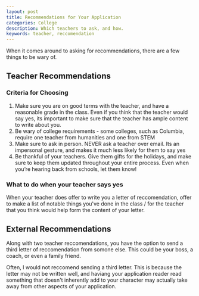 ```yaml
---
layout: post
title: Recommendations for Your Application
categories: College
description: Which teachers to ask, and how.
keywords: teacher, reccomendation
---
```


When it comes around to asking for recommendations, there are a few things to be wary of.

## Teacher Recommendations


### Criteria for Choosing 

1. Make sure you are on good terms with the teacher, and have a reasonable grade in the class. Even if you think that the teacher would say yes, its important to make sure that the teacher has ample content to write about you.
2. Be wary of college requirements - some colleges, such as Columbia, require one teacher from humanities and one from STEM
3. Make sure to ask in person. NEVER ask a teacher over email. Its an impersonal gesture, and makes it much less likely for them to say yes
4. Be thankful of your teachers. Give them gifts for the holidays, and make sure to keep them updated throughout your entire process. Even when you’re hearing back from schools, let them know!

### What to do when your teacher says yes

When your teacher does offer to write you a letter of reccomendation, offer to make a list of notable things you've done in the class / for the teacher that you think would help form the content of your letter.


## External Recommendations

Along with two teacher reccomendations, you have the option to send a third letter of reccomendation from somone else. This could be your boss, a coach, or even a family friend.

Often, I would not reccomend sending a third letter. This is because the letter may not be written well, and haviang your application reader read something that doesn't inherently add to your character may actually take away from other aspects of your application.


